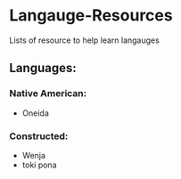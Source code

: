 # Langauge-Resources
Lists of resource to help learn langauges

## Languages:
### Native American:
- Oneida

### Constructed:
- Wenja
- toki pona
